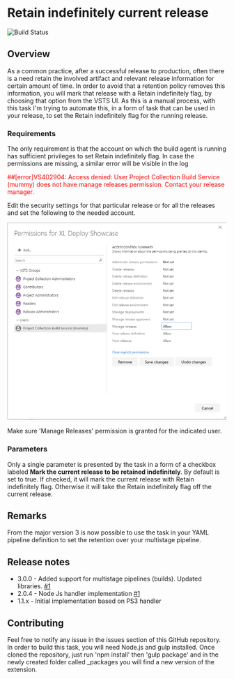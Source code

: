 # Retain indefinitely current release

![Build Status](https://dev.azure.com/mummy/retain-release/_apis/build/status/mmajcica.retain-release?branchName=master)

## Overview

As a common practice, after a successful release to production, often there is a need retain the involved artifact and relevant release information for certain amount of time. In order to avoid that a retention policy removes this information, you will mark that release with a Retain indefinitely flag, by choosing that option from the VSTS UI.
As this is a manual process, with this task I'm trying to automate this, in a form of task that can be used in your release, to set the Retain indefinitely flag for the running release.

### Requirements

The only requirement is that the account on which the build agent is running has sufficient privileges to set Retain indefinitely flag.
In case the permissions are missing, a similar error will be visible in the log

<span style="color:red">##[error]VS402904: Access denied: User Project Collection Build Service (mummy) does not have manage releases permission. Contact your release manager.</span>

Edit the security settings for that particular release or for all the releases and set the following to the needed account.

![Replace Tokens parameters](images/permissions-release.png)

Make sure 'Manage Releases' permission is granted for the indicated user.

### Parameters

Only a single parameter is presented by the task in a form of a checkbox labeled **Mark the current release to be retained indefinitely**. By default is set to true. If checked, it will mark the current release with Retain indefinitely flag. Otherwise it will take the Retain indefinitely flag off the current release.

## Remarks

From the major version 3 is now possible to use the task in your YAML pipeline definition to set the retention over your multistage pipeline.

## Release notes

* 3.0.0 - Added support for multistage pipelines (builds). Updated libraries. [#1](https://github.com/mmajcica/retain-release/issues/1)
* 2.0.4 - Node Js handler implementation [#1](https://github.com/mmajcica/retain-release/issues/1)
* 1.1.x - Initial implementation based on PS3 handler

## Contributing

Feel free to notify any issue in the issues section of this GitHub repository.
In order to build this task, you will need Node.js and gulp installed. Once cloned the repository, just run 'npm install' then 'gulp package' and in the newly created folder called _packages you will find a new version of the extension.
